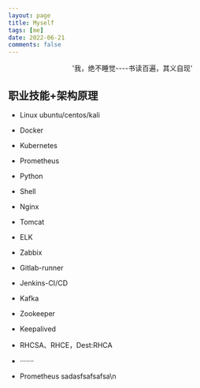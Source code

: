 ```yaml
---
layout: page
title: Myself
tags: [me]
date: 2022-06-21
comments: false
---
```

    
<center>'我，绝不睡觉----书读百遍，其义自现'</center>

## 职业技能+架构原理
* Linux ubuntu/centos/kali
* Docker
* Kubernetes
* <span href="#prometheus" >Prometheus</span>
* Python
* Shell
* Nginx
* Tomcat
* ELK
* Zabbix
* Gitlab-runner
* Jenkins-CI/CD
* Kafka
* Zookeeper
* Keepalived
* RHCSA、RHCE，Dest:RHCA
* ·······




















































































































* <span id="prometheus">Prometheus</span>
sadasfsafsafsa\n




      
<!-- [Install Moon](https://github.com/TaylanTatli/Moon){: .btn} -->
